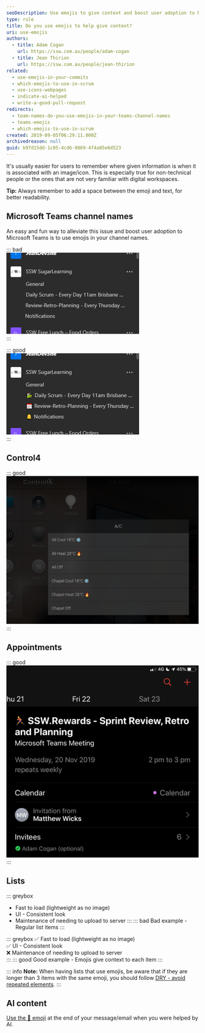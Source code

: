 ```yaml
---
seoDescription: Use emojis to give context and boost user adoption to Microsoft Teams by making channel names more memorable and engaging.
type: rule
title: Do you use emojis to help give context?
uri: use-emojis
authors:
  - title: Adam Cogan
    url: https://ssw.com.au/people/adam-cogan
  - title: Jean Thirion
    url: https://ssw.com.au/people/jean-thirion
related:
  - use-emojis-in-your-commits
  - which-emojis-to-use-in-scrum
  - use-icons-webpages
  - indicate-ai-helped
  - write-a-good-pull-request
redirects:
  - team-names-do-you-use-emojis-in-your-teams-channel-names
  - teams-emojis
  - which-emojis-to-use-in-scrum
created: 2019-09-05T06:29:11.000Z
archivedreason: null
guid: b97d15dd-1c05-4cd6-9869-4f4a05e6d523
---
```


It's usually easier for users to remember where given information is when it is associated with an image/icon. This is especially true for non-technical people or the ones that are not very familiar with digital workspaces.

<!--endintro-->

**Tip:** Always remember to add a space between the emoji and text, for better readability.

## Microsoft Teams channel names

An easy and fun way to alleviate this issue and boost user adoption to Microsoft Teams is to use emojis in your channel names.

::: bad  
![Figure: Bad example - Teams Channel names without emojis](Teams_Emojis_Bad.png)  
:::

::: good  
![Figure: Good example - Teams Channel names with emojis](Teams_Emojis_Good.png)  
:::

## Control4

::: good  
![Figure: Good example - Control4 automation UI is more friendly with emojis](control4-emojis.png)
:::

## Appointments

::: good  
![Figure: Good example - Some appointments can benefit from an emoji too, like using a 🏃‍♂️ for a Sprint meeting](calendar-emoji.png)  
:::

## Lists

::: greybox

* Fast to load (lightweight as no image)
* UI - Consistent look
* Maintenance of needing to upload to server
:::
::: bad
Bad example - Regular list items
:::

::: greybox
✅ Fast to load (lightweight as no image)  
✅ UI - Consistent look  
❌ Maintenance of needing to upload to server  
:::
::: good
Good example - Emojis give context to each item
:::

::: info
**Note:** When having lists that use emojis, be aware that if they are longer than 3 items with the same emoji, you should follow [DRY - avoid repeated elements](/avoid-repetition/#emojis).
:::

## AI content

[Use the 🤖 emoji](/indicate-ai-helped) at the end of your message/email when you were helped by AI.
